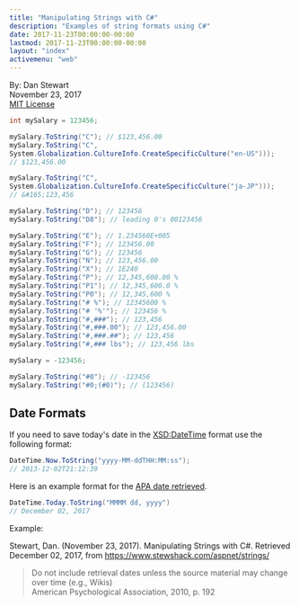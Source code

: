 ```yaml
---
title: "Manipulating Strings with C#"
description: "Examples of string formats using C#"
date: 2017-11-23T00:00:00-00:00
lastmod: 2017-11-23T00:00:00-00:00
layout: "index"
activemenu: "web"
---
```


By: Dan Stewart\
November 23, 2017\
[MIT License](https://mit-license.org)

```csharp
int mySalary = 123456;

mySalary.ToString("C"); // $123,456.00
mySalary.ToString("C", 
System.Globalization.CultureInfo.CreateSpecificCulture("en-US"))); 
// $123,456.00

mySalary.ToString("C", 
System.Globalization.CultureInfo.CreateSpecificCulture("ja-JP"))); 
// &#165;123,456

mySalary.ToString("D"); // 123456
mySalary.ToString("D8"); // leading 0's 00123456

mySalary.ToString("E"); // 1.234560E+005
mySalary.ToString("F"); // 123456.00
mySalary.ToString("G"); // 123456
mySalary.ToString("N"); // 123,456.00
mySalary.ToString("X"); // 1E240
mySalary.ToString("P"); // 12,345,600.00 %
mySalary.ToString("P1"); // 12,345,600.0 %
mySalary.ToString("P0"); // 12,345,600 %
mySalary.ToString("# %"); // 12345600 %
mySalary.ToString("# '%'"); // 123456 %
mySalary.ToString("#,###"); // 123,456
mySalary.ToString("#,###.00"); // 123,456.00
mySalary.ToString("#,###.##"); // 123,456
mySalary.ToString("#,### lbs"); // 123,456 lbs

mySalary = -123456;

mySalary.ToString("#0"); // -123456
mySalary.ToString("#0;(#0)"); // (123456)
```

## Date Formats

If you need to save today's date in the 
[XSD:DateTime](https://www.w3.org/TR/xmlschema-2/#dateTime)
format use the following format:

```csharp
DateTime.Now.ToString("yyyy-MM-ddTHH:MM:ss");
// 2013-12-02T21:12:39
```

Here is an example format for the
[APA date retrieved](https://blog.apastyle.org/apastyle/2009/10/how-to-cite-wikipedia-in-apa-style.html).

```csharp
DateTime.Today.ToString("MMMM dd, yyyy") 
// December 02, 2017
```

Example:

Stewart, Dan. (November 23, 2017). Manipulating Strings with C#. Retrieved December 02, 2017,
from https://www.stewshack.com/aspnet/strings/

>Do not include retrieval dates unless the source material 
may change over time (e.g., Wikis)\
>American Psychological Association, 2010, p. 192